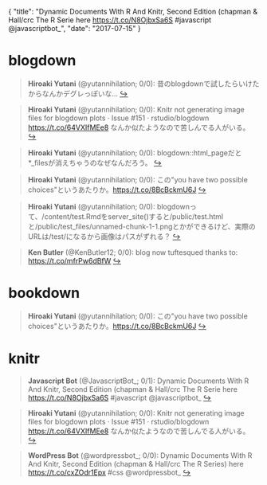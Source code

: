 {
  "title": "Dynamic Documents With R And Knitr, Second Edition (chapman &amp; Hall/crc The R Serie here https://t.co/N8OjbxSa6S #javascript @javascriptbot_",
  "date": "2017-07-15"
}

# blogdown

> **Hiroaki Yutani** (@yutannihilation; 0/0): 昔のblogdownで試したらいけたからなんかデグレっぽいな...  [&#8618;](https://twitter.com/xieyihui/status/886341345190608896)

<!-- -->


> **Hiroaki Yutani** (@yutannihilation; 0/0): Knitr not generating image files for blogdown plots · Issue #151 · rstudio/blogdown https://t.co/64VXIfMEe8 なんか似たようなので苦しんでる人がいる。  [&#8618;](https://twitter.com/xieyihui/status/886340498847289344)

<!-- -->


> **Hiroaki Yutani** (@yutannihilation; 0/0): blogdown::html_pageだと*_filesが消えちゃうのなぜなんだろう。  [&#8618;](https://twitter.com/xieyihui/status/886337256394379264)

<!-- -->


> **Hiroaki Yutani** (@yutannihilation; 0/0): この"you have two possible choices"というあたりか。https://t.co/8BcBckmU6J  [&#8618;](https://twitter.com/xieyihui/status/886330245560676352)

<!-- -->


> **Hiroaki Yutani** (@yutannihilation; 0/0): blogdownって、/content/test.Rmdをserver_site()すると/public/test.htmlと/public/test_files/unnamed-chunk-1-1.pngとかができるけど、実際のURLは/test/になるから画像はパスがずれる？  [&#8618;](https://twitter.com/xieyihui/status/886242360077688834)

<!-- -->


> **Ken Butler** (@KenButler12; 0/0): blog now tuftesqued thanks to: https://t.co/mfrPw6dBfW  [&#8618;](https://twitter.com/xieyihui/status/886057686680391680)

<!-- -->


# bookdown

> **Hiroaki Yutani** (@yutannihilation; 0/0): この"you have two possible choices"というあたりか。https://t.co/8BcBckmU6J  [&#8618;](https://twitter.com/xieyihui/status/886330245560676352)

<!-- -->


# knitr

> **Javascript Bot** (@JavascriptBot_; 0/1): Dynamic Documents With R And Knitr, Second Edition (chapman &amp; Hall/crc The R Serie here  https://t.co/N8OjbxSa6S #javascript @javascriptbot_  [&#8618;](https://twitter.com/xieyihui/status/886326139697979392)

<!-- -->


> **Hiroaki Yutani** (@yutannihilation; 0/0): Knitr not generating image files for blogdown plots · Issue #151 · rstudio/blogdown https://t.co/64VXIfMEe8 なんか似たようなので苦しんでる人がいる。  [&#8618;](https://twitter.com/xieyihui/status/886340498847289344)

<!-- -->


> **WordPress Bot** (@wordpressbot_; 0/0): Dynamic Documents With R And Knitr, Second Edition (chapman &amp; Hall/crc The R Series) here  https://t.co/cxZOdr1Epx #css @wordpressbot_  [&#8618;](https://twitter.com/xieyihui/status/886053376055705600)

<!-- -->


